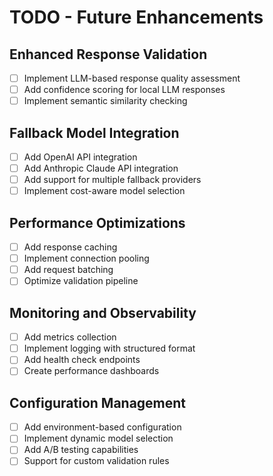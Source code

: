 # TODO - Future Enhancements

## Enhanced Response Validation
- [ ] Implement LLM-based response quality assessment
- [ ] Add confidence scoring for local LLM responses
- [ ] Implement semantic similarity checking

## Fallback Model Integration
- [ ] Add OpenAI API integration
- [ ] Add Anthropic Claude API integration
- [ ] Add support for multiple fallback providers
- [ ] Implement cost-aware model selection

## Performance Optimizations
- [ ] Add response caching
- [ ] Implement connection pooling
- [ ] Add request batching
- [ ] Optimize validation pipeline

## Monitoring and Observability
- [ ] Add metrics collection
- [ ] Implement logging with structured format
- [ ] Add health check endpoints
- [ ] Create performance dashboards

## Configuration Management
- [ ] Add environment-based configuration
- [ ] Implement dynamic model selection
- [ ] Add A/B testing capabilities
- [ ] Support for custom validation rules